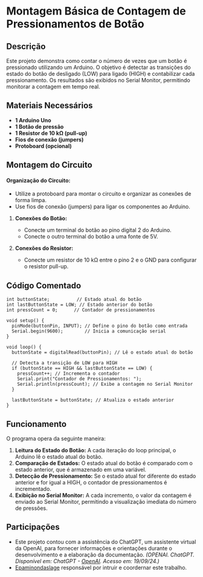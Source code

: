 # Montagem Básica de Contagem de Pressionamentos de Botão


## Descrição
Este projeto demonstra como contar o número de vezes que um botão é pressionado utilizando um Arduino. O objetivo é detectar as transições do estado do botão de desligado (LOW) para ligado (HIGH) e contabilizar cada pressionamento. Os resultados são exibidos no Serial Monitor, permitindo monitorar a contagem em tempo real.


## Materiais Necessários
- **1 Arduino Uno**
- **1 Botão de pressão**
- **1 Resistor de 10 kΩ (pull-up)**
- **Fios de conexão (jumpers)**
- **Protoboard (opcional)**


## Montagem do Circuito
#### Organização do Circuito:
   - Utilize a protoboard para montar o circuito e organizar as conexões de forma limpa.
   - Use fios de conexão (jumpers) para ligar os componentes ao Arduino.
     
1. **Conexões do Botão:**
   - Conecte um terminal do botão ao pino digital 2 do Arduino.
   - Conecte o outro terminal do botão a uma fonte de 5V.

2. **Conexões do Resistor:**
   - Conecte um resistor de 10 kΩ entre o pino 2 e o GND para configurar o resistor pull-up.

## Código Comentado
````const int buttonPin = 2; // Pino onde o botão está conectado
int buttonState;          // Estado atual do botão
int lastButtonState = LOW; // Estado anterior do botão
int pressCount = 0;      // Contador de pressionamentos

void setup() {
  pinMode(buttonPin, INPUT); // Define o pino do botão como entrada
  Serial.begin(9600);        // Inicia a comunicação serial
}

void loop() {
  buttonState = digitalRead(buttonPin); // Lê o estado atual do botão

  // Detecta a transição de LOW para HIGH
  if (buttonState == HIGH && lastButtonState == LOW) {
    pressCount++; // Incrementa o contador
    Serial.print("Contador de Pressionamentos: ");
    Serial.println(pressCount); // Exibe a contagem no Serial Monitor
  }

  lastButtonState = buttonState; // Atualiza o estado anterior
}
````


## Funcionamento
O programa opera da seguinte maneira:
1. **Leitura do Estado do Botão:** A cada iteração do loop principal, o Arduino lê o estado atual do botão.
2. **Comparação de Estados:** O estado atual do botão é comparado com o estado anterior, que é armazenado em uma variável.
3. **Detecção de Pressionamento:** Se o estado atual for diferente do estado anterior e for igual a HIGH, o contador de pressionamentos é incrementado.
4. **Exibição no Serial Monitor:** A cada incremento, o valor da contagem é enviado ao Serial Monitor, permitindo a visualização imediata do número de pressões.

## Participações
- Este projeto contou com a assistência do ChatGPT, um assistente virtual da OpenAI, para fornecer informações e orientações durante o desenvolvimento e a elaboração da documentação.
  *(OPENAI. ChatGPT. Disponível em: ChatGPT - [OpenAI](https://www.openai.com/chatgpt). Acesso em: 19/09/24.)*
- [Epaminondaslage](https://www.bing.com/ck/a?!&&p=cf945232149fce13JmltdHM9MTcyNjcwNDAwMCZpZ3VpZD0yNGZkYWYyYS1lMjZiLTYzMWYtMzY0MC1iYmJiZTNlZTYyZGImaW5zaWQ9NTE5Mg&ptn=3&ver=2&hsh=3&fclid=24fdaf2a-e26b-631f-3640-bbbbe3ee62db&psq=src%3d%22https%3a%2f%2fgithub.com%2fEpaminondaslage%2fAluno_Fulano_de_Tal%2fblob%2fmain%2fExercicio_em_Casa_1%2fFigura.jpeg%22+alt%3d%22Circuito%22+width%3d%2250%25%22&u=a1aHR0cHM6Ly9naXRodWIuY29tL0VwYW1pbm9uZGFzbGFnZQ&ntb=1) responsável por intruir e coordernar este trabalho.
